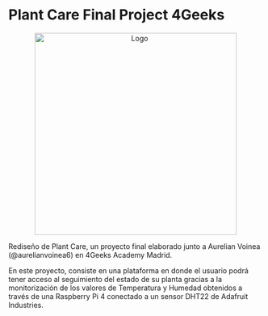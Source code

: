 # Plant Care Final Project 4Geeks

<p align="center"><img width="400px" src="https://i.ibb.co/hCRyZK3/Logo.png" alt="Logo"></p>

Rediseño de Plant Care, un proyecto final elaborado junto a Aurelian Voinea (@aurelianvoinea6) en 4Geeks Academy Madrid.

En este proyecto, consiste en una plataforma en donde el usuario podrá tener acceso al seguimiento del estado de su planta gracias a la monitorización de los valores de Temperatura y Humedad obtenidos a través de una Raspberry Pi 4 conectado a un sensor DHT22 de Adafruit Industries.
